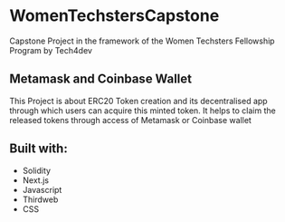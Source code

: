 # WomenTechstersCapstone
Capstone Project in the framework of the Women Techsters Fellowship Program by Tech4dev

## Metamask and Coinbase Wallet

This Project is about ERC20 Token creation and its decentralised app through which users can acquire this minted token. It helps to claim the released tokens through access of Metamask or Coinbase wallet 


## Built with:
- Solidity
- Next.js
- Javascript
- Thirdweb
- CSS


